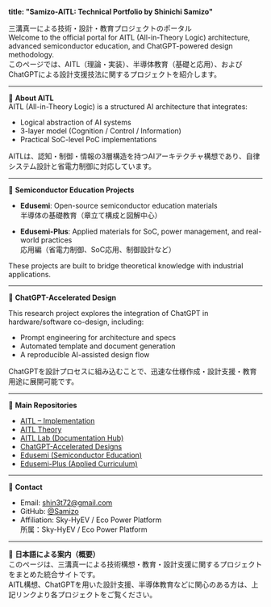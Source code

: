 
**title: "Samizo-AITL: Technical Portfolio by Shinichi Samizo"**

三溝真一による技術・設計・教育プロジェクトのポータル  
Welcome to the official portal for AITL (All-in-Theory Logic) architecture, advanced semiconductor education, and ChatGPT-powered design methodology.  
このページでは、AITL（理論・実装）、半導体教育（基礎と応用）、およびChatGPTによる設計支援技法に関するプロジェクトを紹介します。

---

🧠 **About AITL**  
AITL (All-in-Theory Logic) is a structured AI architecture that integrates:

- Logical abstraction of AI systems  
- 3-layer model (Cognition / Control / Information)  
- Practical SoC-level PoC implementations  

AITLは、認知・制御・情報の3層構造を持つAIアーキテクチャ構想であり、自律システム設計と省電力制御に対応しています。

---

🏫 **Semiconductor Education Projects**

- **Edusemi**: Open-source semiconductor education materials  
  半導体の基礎教育（章立て構成と図解中心）

- **Edusemi-Plus**: Applied materials for SoC, power management, and real-world practices  
  応用編（省電力制御、SoC応用、制御設計など）

These projects are built to bridge theoretical knowledge with industrial applications.

---

🤖 **ChatGPT-Accelerated Design**

This research project explores the integration of ChatGPT in hardware/software co-design, including:

- Prompt engineering for architecture and specs  
- Automated template and document generation  
- A reproducible AI-assisted design flow

ChatGPTを設計プロセスに組み込むことで、迅速な仕様作成・設計支援・教育用途に展開可能です。

---

🔗 **Main Repositories**

- [AITL – Implementation](https://github.com/Samizo-AITL/AITL)
- [AITL Theory](https://github.com/Samizo-AITL/theory)
- [AITL Lab (Documentation Hub)](https://github.com/Samizo-AITL/aitl-lab)
- [ChatGPT-Accelerated Designs](https://github.com/Samizo-AITL/ChatGPT-Accelerated-Designs)
- [Edusemi (Semiconductor Education)](https://github.com/Samizo-AITL/edusemi)
- [Edusemi-Plus (Applied Curriculum)](https://github.com/Samizo-AITL/edusemi-plus)

---

📧 **Contact**

- Email: [shin3t72@gmail.com](mailto:shin3t72@gmail.com)  
- GitHub: [@Samizo](https://github.com/Samizo-AITL)  
- Affiliation: Sky-HyEV / Eco Power Platform  
  所属：Sky-HyEV / Eco Power Platform

---

🗾 **日本語による案内（概要）**  
このページは、三溝真一による技術構想・教育・設計支援に関するプロジェクトをまとめた統合サイトです。  
AITL構想、ChatGPTを用いた設計支援、半導体教育などに関心のある方は、上記リンクより各プロジェクトをご覧ください。
